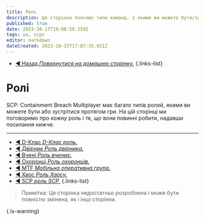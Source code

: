 ```yaml
---
title: Ролі
description: Ця сторінка пояснює типи команд, з якими ви можете бути/зустрічатися протягом гри.
published: true
date: 2023-10-17T19:08:59.259Z
tags: ua, scps
editor: markdown
dateCreated: 2023-10-15T17:07:35.921Z
---
```


- [:arrow_backward: Назад *Повернутися на домашню сторінку.*](/en/home#breach-modemultiplayer)
{.links-list}
# Ролі
SCP: Containment Breach Multiplayer має багато типів ролей, якими ви можете бути або зустрітися протягом гри. На цій сторінці ми поговоримо про кожну роль і те, що вони повинні робити, надавши посилання нижче.

---

- [:arrow_backward: D-Клас *D-Клас роль.*](/uk/game/jobs/dclass)
- [:arrow_backward: Двірник *Роль двірника.*](/uk/game/jobs/janitor)
- [:arrow_backward: Вчені *Роль вчених.*](/uk/game/jobs/scientists)
- [:arrow_backward: Охоронці *Роль охоронців.*](/uk/game/jobs/guard)
- [:arrow_backward: MTF *Мобільна оперативна група.*](/uk/game/jobs/mtf)
- [:arrow_backward: Хаос *Роль Хаосу.*](/uk/game/jobs/chaos)
- [:arrow_backward: SCP *роль SCP.*](/uk/game/jobs/scps)
{.links-list}

> Примітка: Ця сторінка недостатньо розроблена і може бути повністю змінена, як і інші сторінки.

{.is-warning}